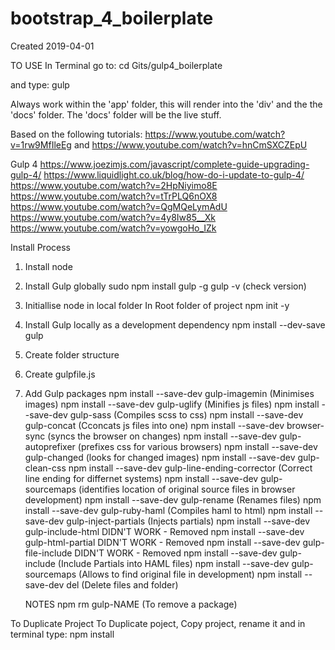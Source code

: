 # bootstrap_4_boilerplate

Created 2019-04-01


TO USE
  In Terminal go to:
  cd Gits/gulp4_boilerplate

  and type:
  gulp

  Always work within the 'app' folder, this will render into the 'div' and the the 'docs' folder. The 'docs' folder will be the live stuff.


Based on the following tutorials: 
  https://www.youtube.com/watch?v=1rw9MfIleEg
  and
  https://www.youtube.com/watch?v=hnCmSXCZEpU

  Gulp 4
  https://www.joezimjs.com/javascript/complete-guide-upgrading-gulp-4/
  https://www.liquidlight.co.uk/blog/how-do-i-update-to-gulp-4/
  https://www.youtube.com/watch?v=2HpNiyimo8E
  https://www.youtube.com/watch?v=tTrPLQ6nOX8
  https://www.youtube.com/watch?v=QgMQeLymAdU
  https://www.youtube.com/watch?v=4y8Iw85__Xk
  https://www.youtube.com/watch?v=yowgoHo_IZk


Install Process
1.  Install node
    
2.  Install Gulp globally
    sudo npm install gulp -g
    gulp -v   (check version)

3.  Initiallise node in local folder
    In Root folder of project
    npm init -y

4.  Install Gulp locally as a development dependency
    npm install --dev-save gulp

5.  Create folder structure

6.  Create gulpfile.js

7.  Add Gulp packages
    npm install --save-dev gulp-imagemin                (Minimises images)
    npm install --save-dev gulp-uglify                  (Minifies js files)
    npm install --save-dev gulp-sass                    (Compiles scss to css)
    npm install --save-dev gulp-concat                  (Cconcats js files into one)
    npm install --save-dev browser-sync                 (syncs the browser on changes)
    npm install --save-dev gulp-autoprefixer            (prefixes css for various browsers)
    npm install --save-dev gulp-changed                 (looks for changed images)
    npm install --save-dev gulp-clean-css
    npm install --save-dev gulp-line-ending-corrector   (Correct line ending for differnet systems)
    npm install --save-dev gulp-sourcemaps              (identifies location of original source files in browser development)
    npm install --save-dev gulp-rename                  (Renames files)
    npm install --save-dev gulp-ruby-haml               (Compiles haml to html)
    npm install --save-dev gulp-inject-partials         (Injects partials)
    npm install --save-dev gulp-include-html            DIDN'T WORK - Removed
    npm install --save-dev gulp-html-partial            DIDN'T WORK - Removed
    npm install --save-dev gulp-file-include            DIDN'T WORK - Removed
    npm install --save-dev gulp-include                 (Include Partials into HAML files)
    npm install --save-dev gulp-sourcemaps              (Allows to find original file in development)
    npm install --save-dev del                          (Delete files and folder)

    NOTES
    npm rm gulp-NAME                                    (To remove a package)


To Duplicate Project
    To Duplicate poject, Copy project, rename it and in terminal type:
      npm install



<!-- 8. Install Ruby
    https://number42.de/blog/2018/05/22/rbenv-2018-05-22-rbenv.html
    https://github.com/rbenv/rbenv
    rbenv install 2.6.2     (installs ruby version globaly)
    rbenv local 2.6.2       (Installs locally)
    rbenv version           (Checks version) 
    rbenv versions          (Checks all versions installed and highlights active) 
    gem install bundler     Bundler version 2.0.1

    Changed to 2.3.8 by typing: rbenv local 2.3.8

      The `haml' command exists in these Ruby versions:
        1.9.3-p551
        2.2.10
        2.3.8
      The `nokogiri' command exists in these Ruby versions:
        1.9.3-p551
        2.2.10
        2.2.2
        2.3.8 -->